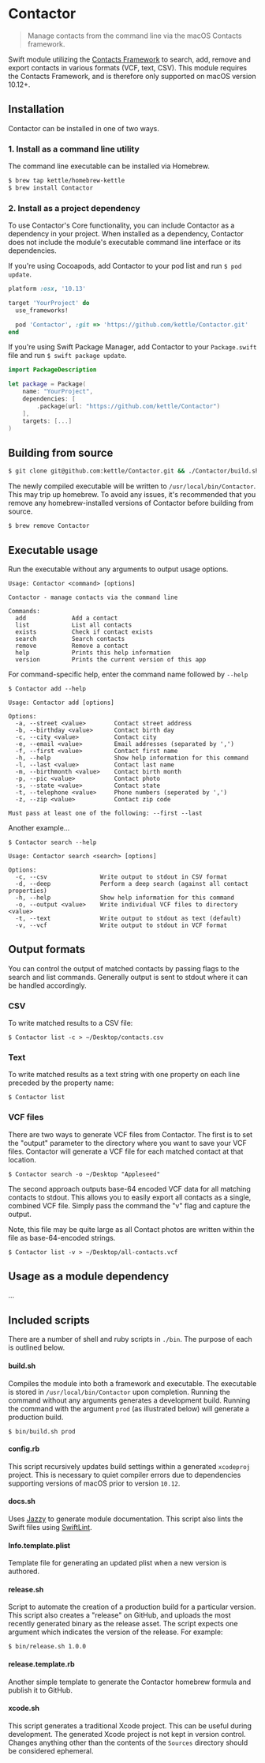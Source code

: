 # Contactor
> Manage contacts from the command line via the macOS Contacts framework.

Swift module utilizing the [Contacts Framework](https://developer.apple.com/documentation/contacts) to search, add, remove and export contacts in various formats (VCF, text, CSV).
This module requires the Contacts Framework, and is therefore only supported on macOS version 10.12+.

## Installation
Contactor can be installed in one of two ways.

### 1. Install as a command line utility
The command line executable can be installed via Homebrew.

```sh
$ brew tap kettle/homebrew-kettle
$ brew install Contactor
```

### 2. Install as a project dependency

To use Contactor's Core functionality, you can include Contactor as a dependency in your project.
When installed as a dependency, Contactor does not include the module's executable command line interface or its dependencies.

If you're using Cocoapods, add Contactor to your pod list and run `$ pod update`.

```ruby
platform :osx, '10.13'

target 'YourProject' do
  use_frameworks!

  pod 'Contactor', :git => 'https://github.com/kettle/Contactor.git'
end
```

If you're using Swift Package Manager, add Contactor to your `Package.swift` file and run `$ swift package update`.

```swift
import PackageDescription

let package = Package(
	name: "YourProject",
	dependencies: [
		.package(url: "https://github.com/kettle/Contactor")
	],
	targets: [...]
)

```

## Building from source
```sh
$ git clone git@github.com:kettle/Contactor.git && ./Contactor/build.sh prod
```

The newly compiled executable will be written to `/usr/local/bin/Contactor`.
This may trip up homebrew.
To avoid any issues, it's recommended that you remove any homebrew-installed versions of Contactor before building from source.

```
$ brew remove Contactor
```

## Executable usage
Run the executable without any arguments to output usage options.

```
Usage: Contactor <command> [options]

Contactor - manage contacts via the command line

Commands:
  add             Add a contact
  list            List all contacts
  exists          Check if contact exists
  search          Search contacts
  remove          Remove a contact
  help            Prints this help information
  version         Prints the current version of this app
```

For command-specific help, enter the command name followed by `--help`

```
$ Contactor add --help

Usage: Contactor add [options]

Options:
  -a, --street <value>        Contact street address
  -b, --birthday <value>      Contact birth day
  -c, --city <value>          Contact city
  -e, --email <value>         Email addresses (separated by ',')
  -f, --first <value>         Contact first name
  -h, --help                  Show help information for this command
  -l, --last <value>          Contact last name
  -m, --birthmonth <value>    Contact birth month
  -p, --pic <value>           Contact photo
  -s, --state <value>         Contact state
  -t, --telephone <value>     Phone numbers (seperated by ',')
  -z, --zip <value>           Contact zip code

Must pass at least one of the following: --first --last
```

Another example...

```
$ Contactor search --help

Usage: Contactor search <search> [options]

Options:
  -c, --csv               Write output to stdout in CSV format
  -d, --deep              Perform a deep search (against all contact properties)
  -h, --help              Show help information for this command
  -o, --output <value>    Write individual VCF files to directory <value>
  -t, --text              Write output to stdout as text (default)
  -v, --vcf               Write output to stdout in VCF format
```

## Output formats
You can control the output of matched contacts by passing flags to the search and list commands.
Generally output is sent to stdout where it can be handled accordingly.

### CSV
To write matched results to a CSV file:

```
$ Contactor list -c > ~/Desktop/contacts.csv
```

### Text
To write matched results as a text string with one property on each line preceded by the property name:

```
$ Contactor list
```

### VCF files
There are two ways to generate VCF files from Contactor.
The first is to set the "output" parameter to the directory where you want to save your VCF files.
Contactor will generate a VCF file for each matched contact at that location.

```
$ Contactor search -o ~/Desktop "Appleseed"
```

The second approach outputs base-64 encoded VCF data for all matching contacts to stdout.
This allows you to easily export all contacts as a single, combined VCF file.
Simply pass the command the "v" flag and capture the output.

Note, this file may be quite large as all Contact photos are written within the file as base-64-encoded strings.

```
$ Contactor list -v > ~/Desktop/all-contacts.vcf
```

## Usage as a module dependency
...


## Included scripts
There are a number of shell and ruby scripts in `./bin`.
The purpose of each is outlined below.

#### build.sh
Compiles the module into both a framework and executable.
The executable is stored in `/usr/local/bin/Contactor` upon completion.
Running the command without any arguments generates a development build.
Running the command with the argument `prod` (as illustrated below) will generate a production build.

```
$ bin/build.sh prod
```

#### config.rb
This script recursively updates build settings within a generated `xcodeproj` project.
This is necessary to quiet compiler errors due to dependencies supporting versions of macOS prior to version `10.12`.

#### docs.sh
Uses [Jazzy](https://github.com/realm/jazzy) to generate module documentation.
This script also lints the Swift files using [SwiftLint](https://github.com/realm/SwiftLint).

#### Info.template.plist
Template file for generating an updated plist when a new version is authored.

#### release.sh
Script to automate the creation of a production build for a particular version.
This script also creates a "release" on GitHub, and uploads the most recently generated binary as the release asset.
The script expects one argument which indicates the version of the release.
For example:

```
$ bin/release.sh 1.0.0
```

#### release.template.rb
Another simple template to generate the Contactor homebrew formula and publish it to GitHub.

#### xcode.sh
This script generates a traditional Xcode project.
This can be useful during development.
The generated Xcode project is not kept in version control.
Changes anything other than the contents of the `Sources` directory should be considered ephemeral.
